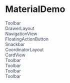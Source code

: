 # MaterialDemo

<span style="color:#374760">Toolbar</span><br>
<span style="color:#374760">DrawerLayout</span><br>
<span style="color:#374760">NavigationView</span><br>
<span style="color:#374760">FloatingActionButton</span><br>
<span style="color:#374760">Snackbar</span><br>
<span style="color:#374760">CoordinatorLayout</span><br>
<span style="color:#374760">CardView</span><br>
<span style="color:#374760">Toolbar</span><br>
<span style="color:#374760">Toolbar</span><br>
<span style="color:#374760">Toolbar</span><br>
<span style="color:#374760">Toolbar</span><br>

